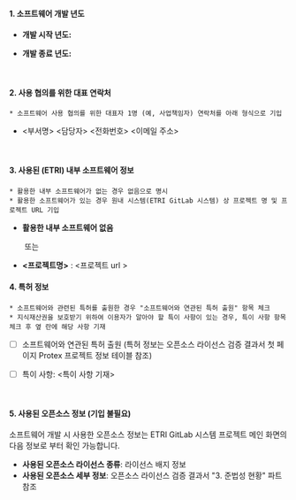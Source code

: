 #### 1. 소프트웨어 개발 년도 
- **개발 시작 년도:**  

- **개발 종료 년도:**  

  <br>


#### 2. 사용 협의를 위한 대표 연락처 
```
* 소프트웨어 사용 협의를 위한 대표자 1명 (예, 사업책임자) 연락처를 아래 형식으로 기입 
```

- <부서명> <담당자> <전화번호> <이메일 주소> 

  <br>

#### 3. 사용된 (ETRI) 내부 소프트웨어 정보    
```
* 활용한 내부 소프트웨어가 없는 경우 없음으로 명시 
* 활용한 소프트웨어가 있는 경우 원내 시스템(ETRI GitLab 시스템) 상 프로젝트 명 및 프로젝트 URL 기입 
```
- **활용한  내부 소프트웨어 없음**  

     ​                      또는 

- **<프로젝트명>** : <프로젝트 url >
  <br>

#### 4. 특허 정보 
```
* 소프트웨어와 관련된 특허를 출원한 경우 "소프트웨어와 연관된 특허 출원" 항목 체크 
* 지식재산권을 보호받기 위하여 이용자가 알아야 할 특이 사항이 있는 경우, 특이 사항 항목 체크 후 옆 란에 해당 사항 기재 
```
- [ ] 소프트웨어와 연관된 특허 출원 (특허 정보는 오픈소스 라이선스 검증 결과서  첫 페이지 Protex 프로젝트 정보 테이블 참조) 

- [ ] 특이 사항: <특이 사항 기재>                                  

  <br>

#### 5. 사용된 오픈소스 정보 (기입 불필요)
소프트웨어 개발 시 사용한 오픈소스 정보는 ETRI GitLab 시스템 프로젝트 메인 화면의 다음 정보로 부터 확인 가능합니다. 
- **사용된 오픈소스 라이선스 종류**: 라이선스 배지 정보   
- **사용된 오픈소스 세부 정보**: 오픈소스 라이선스 검증 결과서 "3. 준법성 현황" 파트 참조 

<br>

